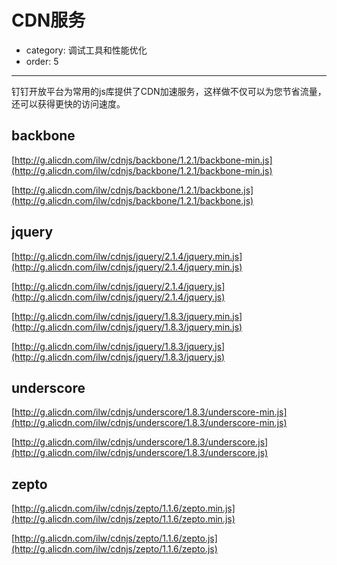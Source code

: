 # CDN服务
- category: 调试工具和性能优化
- order: 5
---

钉钉开放平台为常用的js库提供了CDN加速服务，这样做不仅可以为您节省流量，还可以获得更快的访问速度。

##  backbone

[http://g.alicdn.com/ilw/cdnjs/backbone/1.2.1/backbone-min.js](http://g.alicdn.com/ilw/cdnjs/backbone/1.2.1/backbone-min.js)

[http://g.alicdn.com/ilw/cdnjs/backbone/1.2.1/backbone.js](http://g.alicdn.com/ilw/cdnjs/backbone/1.2.1/backbone.js)

## jquery

[http://g.alicdn.com/ilw/cdnjs/jquery/2.1.4/jquery.min.js](http://g.alicdn.com/ilw/cdnjs/jquery/2.1.4/jquery.min.js)

[http://g.alicdn.com/ilw/cdnjs/jquery/2.1.4/jquery.js](http://g.alicdn.com/ilw/cdnjs/jquery/2.1.4/jquery.js)

[http://g.alicdn.com/ilw/cdnjs/jquery/1.8.3/jquery.min.js](http://g.alicdn.com/ilw/cdnjs/jquery/1.8.3/jquery.min.js)

[http://g.alicdn.com/ilw/cdnjs/jquery/1.8.3/jquery.js](http://g.alicdn.com/ilw/cdnjs/jquery/1.8.3/jquery.js)

## underscore

[http://g.alicdn.com/ilw/cdnjs/underscore/1.8.3/underscore-min.js](http://g.alicdn.com/ilw/cdnjs/underscore/1.8.3/underscore-min.js)

[http://g.alicdn.com/ilw/cdnjs/underscore/1.8.3/underscore.js](http://g.alicdn.com/ilw/cdnjs/underscore/1.8.3/underscore.js)

## zepto

[http://g.alicdn.com/ilw/cdnjs/zepto/1.1.6/zepto.min.js](http://g.alicdn.com/ilw/cdnjs/zepto/1.1.6/zepto.min.js)

[http://g.alicdn.com/ilw/cdnjs/zepto/1.1.6/zepto.js](http://g.alicdn.com/ilw/cdnjs/zepto/1.1.6/zepto.js)
